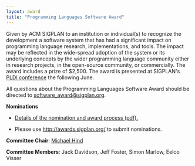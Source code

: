 ```yaml
---
layout: award
title: "Programming Languages Software Award"
---
```

Given by ACM SIGPLAN to an institution or individual(s) to
recognize the development a software system that has had a
significant impact on programming language research,
implementations, and tools. The impact may be reflected in the
wide-spread adoption of the system or its underlying concepts by
the wider programming language community either in research
projects, in the open-source community, or commercially. The award
includes a prize of $2,500. The award is presented at SIGPLAN's
[PLDI conference](/Conferences/PLDI) the following June.  

All questions about the Programming Languages Software Award should be directed to software_award@sigplan.org.

**Nominations**

- [Details of the nomination and award process (pdf).](/sites/default/files/award-nominations.pdf)

- Please use <http://awards.sigplan.org/> to submit nominations.

**Committee Chair**: [Michael Hind](mailto:hind@acm.org)

**Committee Members**: Jack Davidson, Jeff Foster, Simon Marlow, Eelco Visser

